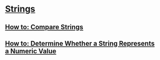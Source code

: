 # [Strings](index.md)
## [How to: Compare Strings](how-to-compare-strings.md)
## [How to: Determine Whether a String Represents a Numeric Value](how-to-determine-whether-a-string-represents-a-numeric-value.md)
